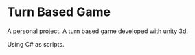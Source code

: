 # Turn Based Game

A personal project. A turn based game developed with unity 3d.

Using C# as scripts.






